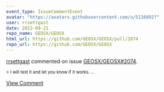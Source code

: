 ```yaml
---
event_type: IssueCommentEvent
avatar: "https://avatars.githubusercontent.com/u/5116892?"
user: rrsettgast
date: 2022-09-21
repo_name: GEOSX/GEOSX
html_url: https://github.com/GEOSX/GEOSX/pull/2074
repo_url: https://github.com/GEOSX/GEOSX
---
```


<a href='https://github.com/rrsettgast' target='_blank'>rrsettgast</a> commented on issue <a href='https://github.com/GEOSX/GEOSX/pull/2074' target='_blank'>GEOSX/GEOSX#2074</a>.

<small>> I will test it and let you know if it works....</small>

<a href='https://github.com/GEOSX/GEOSX/pull/2074' target='_blank'>View Comment</a>